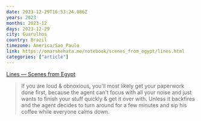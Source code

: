 ```yaml
---
date: 2023-12-29T16:53:24.086Z
years: 2023
months: 2023-12
days: 2023-12-29
city: Guarulhos
country: Brazil
timezone: America/Sao_Paulo
link: https://omarshehata.me/notebook/scenes_from_egypt/lines.html
categories: ["article"]
---
```

[Lines — Scenes from Egypt](https://omarshehata.me/notebook/scenes_from_egypt/lines.html)

> If you are loud & obnoxious, you'll most likely get your paperwork done first, because the agent can't focus with all your noise and just wants to finish your stuff quickly & get it over with. Unless it backfires and the agent decides to turn around for a few minutes and sip his coffee while everyone calms down.
